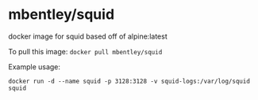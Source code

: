 # mbentley/squid

docker image for squid
based off of alpine:latest

To pull this image:
`docker pull mbentley/squid`

Example usage:

```
docker run -d --name squid -p 3128:3128 -v squid-logs:/var/log/squid squid
```

